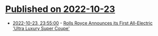 # [Published on 2022-10-23](index.md)

* [2022-10-23, 23:55:00](https://soylentnews.org/article.pl?sid=22/10/22/1756217&from=rss) - [Rolls Royce Announces its First All-Electric 'Ultra Luxury Super Coupe'](https://soylentnews.org/article.pl?sid=22/10/22/1756217&from=rss)
